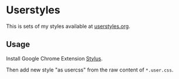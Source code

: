 # Userstyles
This is sets of my styles available at [userstyles.org](https://userstyles.org).

## Usage
Install Google Chrome Extension [Stylus](https://chrome.google.com/webstore/detail/stylus/clngdbkpkpeebahjckkjfobafhncgmne?hl=ja).

Then add new style "as usercss" from the raw content of `*.user.css`.
